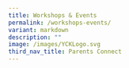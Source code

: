 ```yaml
---
title: Workshops & Events
permalink: /workshops-events/
variant: markdown
description: ""
image: /images/YCKLogo.svg
third_nav_title: Parents Connect
---
```

